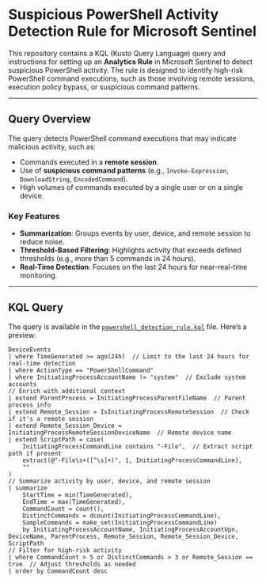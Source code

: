# Suspicious PowerShell Activity Detection Rule for Microsoft Sentinel

This repository contains a KQL (Kusto Query Language) query and instructions for setting up an **Analytics Rule** in Microsoft Sentinel to detect suspicious PowerShell activity. The rule is designed to identify high-risk PowerShell command executions, such as those involving remote sessions, execution policy bypass, or suspicious command patterns.

---

## **Query Overview**

The query detects PowerShell command executions that may indicate malicious activity, such as:
- Commands executed in a **remote session**.
- Use of **suspicious command patterns** (e.g., `Invoke-Expression`, `DownloadString`, `EncodedCommand`).
- High volumes of commands executed by a single user or on a single device.

### Key Features
- **Summarization**: Groups events by user, device, and remote session to reduce noise.
- **Threshold-Based Filtering**: Highlights activity that exceeds defined thresholds (e.g., more than 5 commands in 24 hours).
- **Real-Time Detection**: Focuses on the last 24 hours for near-real-time monitoring.

---

## **KQL Query**

The query is available in the [`powershell_detection_rule.kql`](powershell_detection_rule.kql) file. Here’s a preview:

```kql
DeviceEvents
| where TimeGenerated >= ago(24h)  // Limit to the last 24 hours for real-time detection
| where ActionType == "PowerShellCommand"
| where InitiatingProcessAccountName != "system"  // Exclude system accounts
// Enrich with additional context
| extend ParentProcess = InitiatingProcessParentFileName  // Parent process info
| extend Remote_Session = IsInitiatingProcessRemoteSession  // Check if it's a remote session
| extend Remote_Session_Device = InitiatingProcessRemoteSessionDeviceName  // Remote device name
| extend ScriptPath = case(
    InitiatingProcessCommandLine contains "-File",  // Extract script path if present
    extract(@"-File\s+([^\s]+)", 1, InitiatingProcessCommandLine),
    ""
)
// Summarize activity by user, device, and remote session
| summarize
    StartTime = min(TimeGenerated),
    EndTime = max(TimeGenerated),
    CommandCount = count(),
    DistinctCommands = dcount(InitiatingProcessCommandLine),
    SampleCommands = make_set(InitiatingProcessCommandLine)
    by InitiatingProcessAccountName, InitiatingProcessAccountUpn, DeviceName, ParentProcess, Remote_Session, Remote_Session_Device, ScriptPath
// Filter for high-risk activity
| where CommandCount > 5 or DistinctCommands > 3 or Remote_Session == true  // Adjust thresholds as needed
| order by CommandCount desc
